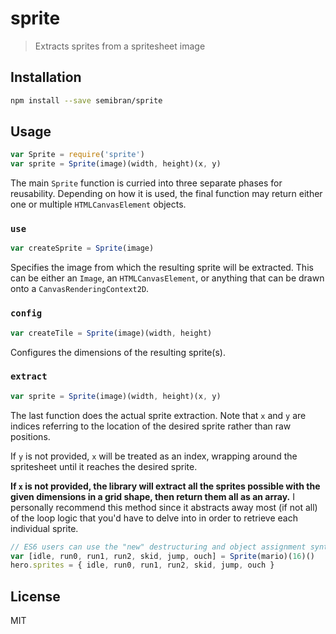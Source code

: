 # sprite
> Extracts sprites from a spritesheet image

## Installation
```sh
npm install --save semibran/sprite
```

## Usage
```javascript
var Sprite = require('sprite')
var sprite = Sprite(image)(width, height)(x, y)
```

The main `Sprite` function is curried into three separate phases for reusability. Depending on how it is used, the final function may return either one or multiple `HTMLCanvasElement` objects.

### `use`
```javascript
var createSprite = Sprite(image)
```

Specifies the image from which the resulting sprite will be extracted. This can be either an `Image`, an `HTMLCanvasElement`, or anything that can be drawn onto a `CanvasRenderingContext2D`.

### `config`
```javascript
var createTile = Sprite(image)(width, height)
```

Configures the dimensions of the resulting sprite(s).

### `extract`
```javascript
var sprite = Sprite(image)(width, height)(x, y)
```

The last function does the actual sprite extraction. Note that `x` and `y` are indices referring to the location of the desired sprite rather than raw positions.

If `y` is not provided, `x` will be treated as an index, wrapping around the spritesheet until it reaches the desired sprite.

**If `x` is not provided, the library will extract all the sprites possible with the given dimensions in a grid shape, then return them all as an array.** I personally recommend this method since it abstracts away most (if not all) of the loop logic that you'd have to delve into in order to retrieve each individual sprite.

```javascript
// ES6 users can use the "new" destructuring and object assignment syntax.
var [idle, run0, run1, run2, skid, jump, ouch] = Sprite(mario)(16)()
hero.sprites = { idle, run0, run1, run2, skid, jump, ouch }
```

## License
MIT
